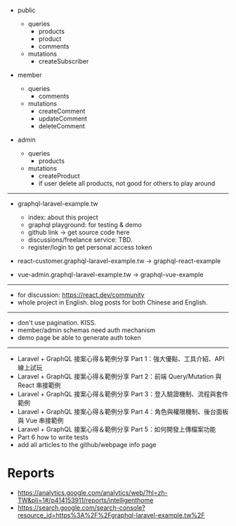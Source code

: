 <!-- # orders
- id
- product_id
- user_id
- timestamps -->

- public
  - queries
    - products
    - product
    <!-- - orders -->
    - comments
  - mutations
    - createSubscriber

- member
  - queries
    <!-- - orders -->
    - comments
  - mutations
    <!-- - createOrder
    - deleteOrder -->
    - createComment
    - updateComment
    - deleteComment

- admin
  - queries
    - products
  - mutations
    - createProduct
    <!-- - updateProduct
    - deleteProduct -->
    - if user delete all products, not good for others to play around

---

- graphql-laravel-example.tw
  - index: about this project
  - graphql playground: for testing & demo
  - github link -> get source code here
  - discussions/freelance service: TBD.
  - register/login to get personal access token

- react-customer.graphql-laravel-example.tw -> graphql-react-example
- vue-admin.graphql-laravel-example.tw -> graphql-vue-example

---

- for discussion: https://react.dev/community
- whole project in English. blog posts for both Chinese and English.

---

- don't use pagination. KISS.
- member/admin schemas need auth mechanism
- demo page be able to generate auth token

---

- Laravel + GraphQL 接案心得＆範例分享 Part 1：強大優點、工具介紹、API 線上試玩
- Laravel + GraphQL 接案心得＆範例分享 Part 2：前端 Query/Mutation 與 React 串接範例
- Laravel + GraphQL 接案心得＆範例分享 Part 3：登入驗證機制、流程與套件範例
- Laravel + GraphQL 接案心得＆範例分享 Part 4：角色與權限機制、後台面板與 Vue 串接範例
- Laravel + GraphQL 接案心得＆範例分享 Part 5：如何開發上傳檔案功能
- Part 6 how to write tests
- add all articles to the github/webpage info page

# Reports

- https://analytics.google.com/analytics/web/?hl=zh-TW&pli=1#/p414153911/reports/intelligenthome
- https://search.google.com/search-console?resource_id=https%3A%2F%2Fgraphql-laravel-example.tw%2F

